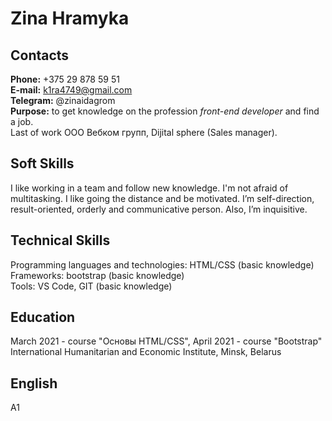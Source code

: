 # Zina Hramyka

## Contacts

**Phone:** +375 29 878 59 51\
**E-mail:** k1ra4749@gmail.com\
**Telegram:** @zinaidagrom\
**Purpose:** to get knowledge on the profession _front-end developer_ and find a job.\
Last of work ООО Вебком групп, Dijital sphere (Sales manager).

## Soft Skills

I like working in a team and follow new knowledge. I'm not afraid of multitasking. I like going the distance and be motivated. I’m self-direction, result-oriented, orderly and communicative person. Also, I’m inquisitive.

## Technical Skills

Programming languages and technologies: HTML/CSS (basic knowledge)\
Frameworks: bootstrap (basic knowledge)\
Tools: VS Code, GIT (basic knowledge)

## Education

March 2021 - course "Основы HTML/CSS", April 2021 - course "Bootstrap"\
International Humanitarian and Economic Institute, Minsk, Belarus

## English

A1
